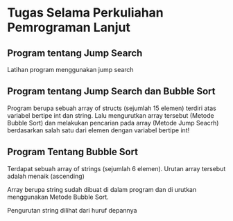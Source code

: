 # Tugas Selama Perkuliahan Pemrograman Lanjut

## Program tentang Jump Search
Latihan program menggunakan jump search

## Program tentang Jump Search dan Bubble Sort
Program berupa sebuah array of structs (sejumlah 15 elemen) terdiri atas variabel bertipe int dan string. Lalu mengurutkan array tersebut (Metode Bubble Sort) dan melakukan pencarian pada array (Metode Jump Seacrh) berdasarkan salah satu dari elemen dengan variabel bertipe int!

## Program Tentang Bubble Sort
Terdapat sebuah array of strings (sejumlah 6 elemen). Urutan array tersebut adalah menaik (ascending)

Array berupa string sudah dibuat di dalam program dan di urutkan menggunakan Metode Bubble Sort.

Pengurutan string dilihat dari huruf depannya
